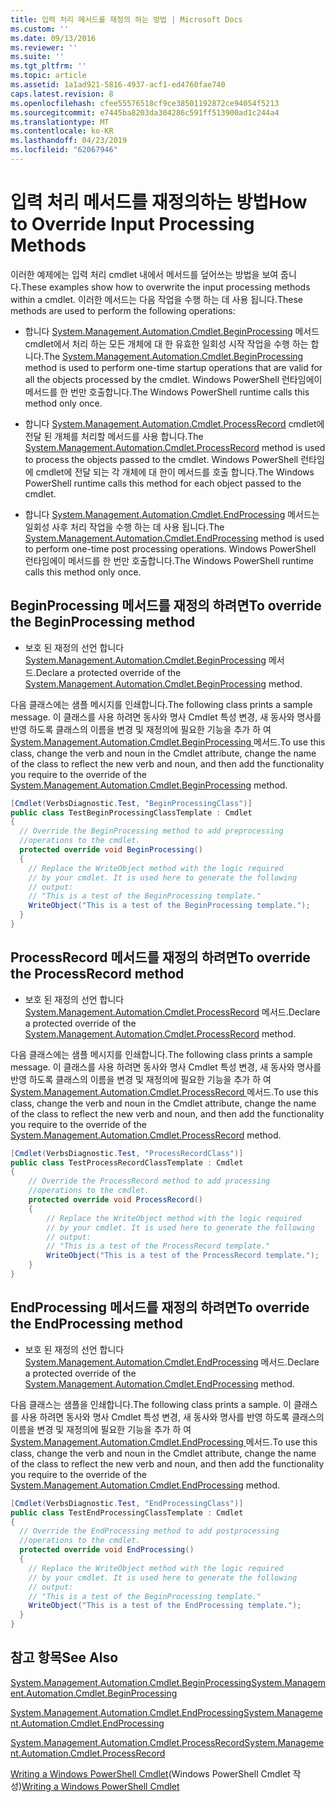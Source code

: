```yaml
---
title: 입력 처리 메서드를 재정의 하는 방법 | Microsoft Docs
ms.custom: ''
ms.date: 09/13/2016
ms.reviewer: ''
ms.suite: ''
ms.tgt_pltfrm: ''
ms.topic: article
ms.assetid: 1a1ad921-5816-4937-acf1-ed4760fae740
caps.latest.revision: 8
ms.openlocfilehash: cfee55576518cf9ce38501192872ce94054f5213
ms.sourcegitcommit: e7445ba8203da304286c591ff513900ad1c244a4
ms.translationtype: MT
ms.contentlocale: ko-KR
ms.lasthandoff: 04/23/2019
ms.locfileid: "62067946"
---
```

# <a name="how-to-override-input-processing-methods"></a><span data-ttu-id="9d9b8-102">입력 처리 메서드를 재정의하는 방법</span><span class="sxs-lookup"><span data-stu-id="9d9b8-102">How to Override Input Processing Methods</span></span>

<span data-ttu-id="9d9b8-103">이러한 예제에는 입력 처리 cmdlet 내에서 메서드를 덮어쓰는 방법을 보여 줍니다.</span><span class="sxs-lookup"><span data-stu-id="9d9b8-103">These examples show how to overwrite the input processing methods within a cmdlet.</span></span> <span data-ttu-id="9d9b8-104">이러한 메서드는 다음 작업을 수행 하는 데 사용 됩니다.</span><span class="sxs-lookup"><span data-stu-id="9d9b8-104">These methods are used to perform the following operations:</span></span>

- <span data-ttu-id="9d9b8-105">합니다 [System.Management.Automation.Cmdlet.BeginProcessing](/dotnet/api/System.Management.Automation.Cmdlet.BeginProcessing) 메서드 cmdlet에서 처리 하는 모든 개체에 대 한 유효한 일회성 시작 작업을 수행 하는 합니다.</span><span class="sxs-lookup"><span data-stu-id="9d9b8-105">The [System.Management.Automation.Cmdlet.BeginProcessing](/dotnet/api/System.Management.Automation.Cmdlet.BeginProcessing) method is used to perform one-time startup operations that are valid for all the objects processed by the cmdlet.</span></span> <span data-ttu-id="9d9b8-106">Windows PowerShell 런타임에이 메서드를 한 번만 호출합니다.</span><span class="sxs-lookup"><span data-stu-id="9d9b8-106">The Windows PowerShell runtime calls this method only once.</span></span>

- <span data-ttu-id="9d9b8-107">합니다 [System.Management.Automation.Cmdlet.ProcessRecord](/dotnet/api/System.Management.Automation.Cmdlet.ProcessRecord) cmdlet에 전달 된 개체를 처리할 메서드를 사용 합니다.</span><span class="sxs-lookup"><span data-stu-id="9d9b8-107">The [System.Management.Automation.Cmdlet.ProcessRecord](/dotnet/api/System.Management.Automation.Cmdlet.ProcessRecord) method is used to process the objects passed to the cmdlet.</span></span> <span data-ttu-id="9d9b8-108">Windows PowerShell 런타임에 cmdlet에 전달 되는 각 개체에 대 한이 메서드를 호출 합니다.</span><span class="sxs-lookup"><span data-stu-id="9d9b8-108">The Windows PowerShell runtime calls this method for each object passed to the cmdlet.</span></span>

- <span data-ttu-id="9d9b8-109">합니다 [System.Management.Automation.Cmdlet.EndProcessing](/dotnet/api/System.Management.Automation.Cmdlet.EndProcessing) 메서드는 일회성 사후 처리 작업을 수행 하는 데 사용 됩니다.</span><span class="sxs-lookup"><span data-stu-id="9d9b8-109">The [System.Management.Automation.Cmdlet.EndProcessing](/dotnet/api/System.Management.Automation.Cmdlet.EndProcessing) method is used to perform one-time post processing operations.</span></span> <span data-ttu-id="9d9b8-110">Windows PowerShell 런타임에이 메서드를 한 번만 호출합니다.</span><span class="sxs-lookup"><span data-stu-id="9d9b8-110">The Windows PowerShell runtime calls this method only once.</span></span>

## <a name="to-override-the-beginprocessing-method"></a><span data-ttu-id="9d9b8-111">BeginProcessing 메서드를 재정의 하려면</span><span class="sxs-lookup"><span data-stu-id="9d9b8-111">To override the BeginProcessing method</span></span>

- <span data-ttu-id="9d9b8-112">보호 된 재정의 선언 합니다 [System.Management.Automation.Cmdlet.BeginProcessing](/dotnet/api/System.Management.Automation.Cmdlet.BeginProcessing) 메서드.</span><span class="sxs-lookup"><span data-stu-id="9d9b8-112">Declare a protected override of the [System.Management.Automation.Cmdlet.BeginProcessing](/dotnet/api/System.Management.Automation.Cmdlet.BeginProcessing) method.</span></span>

<span data-ttu-id="9d9b8-113">다음 클래스에는 샘플 메시지를 인쇄합니다.</span><span class="sxs-lookup"><span data-stu-id="9d9b8-113">The following class prints a sample message.</span></span> <span data-ttu-id="9d9b8-114">이 클래스를 사용 하려면 동사와 명사 Cmdlet 특성 변경, 새 동사와 명사를 반영 하도록 클래스의 이름을 변경 및 재정의에 필요한 기능을 추가 하 여 [System.Management.Automation.Cmdlet.BeginProcessing ](/dotnet/api/System.Management.Automation.Cmdlet.BeginProcessing) 메서드.</span><span class="sxs-lookup"><span data-stu-id="9d9b8-114">To use this class, change the verb and noun in the Cmdlet attribute, change the name of the class to reflect the new verb and noun, and then add the functionality you require to the override of the [System.Management.Automation.Cmdlet.BeginProcessing](/dotnet/api/System.Management.Automation.Cmdlet.BeginProcessing) method.</span></span>

```csharp
[Cmdlet(VerbsDiagnostic.Test, "BeginProcessingClass")]
public class TestBeginProcessingClassTemplate : Cmdlet
{
  // Override the BeginProcessing method to add preprocessing
  //operations to the cmdlet.
  protected override void BeginProcessing()
  {
    // Replace the WriteObject method with the logic required
    // by your cmdlet. It is used here to generate the following
    // output:
    // "This is a test of the BeginProcessing template."
    WriteObject("This is a test of the BeginProcessing template.");
  }
}
```

## <a name="to-override-the-processrecord-method"></a><span data-ttu-id="9d9b8-115">ProcessRecord 메서드를 재정의 하려면</span><span class="sxs-lookup"><span data-stu-id="9d9b8-115">To override the ProcessRecord method</span></span>

- <span data-ttu-id="9d9b8-116">보호 된 재정의 선언 합니다 [System.Management.Automation.Cmdlet.ProcessRecord](/dotnet/api/System.Management.Automation.Cmdlet.ProcessRecord) 메서드.</span><span class="sxs-lookup"><span data-stu-id="9d9b8-116">Declare a protected override of the [System.Management.Automation.Cmdlet.ProcessRecord](/dotnet/api/System.Management.Automation.Cmdlet.ProcessRecord) method.</span></span>

<span data-ttu-id="9d9b8-117">다음 클래스에는 샘플 메시지를 인쇄합니다.</span><span class="sxs-lookup"><span data-stu-id="9d9b8-117">The following class prints a sample message.</span></span> <span data-ttu-id="9d9b8-118">이 클래스를 사용 하려면 동사와 명사 Cmdlet 특성 변경, 새 동사와 명사를 반영 하도록 클래스의 이름을 변경 및 재정의에 필요한 기능을 추가 하 여 [System.Management.Automation.Cmdlet.ProcessRecord ](/dotnet/api/System.Management.Automation.Cmdlet.ProcessRecord) 메서드.</span><span class="sxs-lookup"><span data-stu-id="9d9b8-118">To use this class, change the verb and noun in the Cmdlet attribute, change the name of the class to reflect the new verb and noun, and then add the functionality you require to the override of the [System.Management.Automation.Cmdlet.ProcessRecord](/dotnet/api/System.Management.Automation.Cmdlet.ProcessRecord) method.</span></span>

```csharp
[Cmdlet(VerbsDiagnostic.Test, "ProcessRecordClass")]
public class TestProcessRecordClassTemplate : Cmdlet
{
    // Override the ProcessRecord method to add processing
    //operations to the cmdlet.
    protected override void ProcessRecord()
    {
        // Replace the WriteObject method with the logic required
        // by your cmdlet. It is used here to generate the following
        // output:
        // "This is a test of the ProcessRecord template."
        WriteObject("This is a test of the ProcessRecord template.");
    }
}

```

## <a name="to-override-the-endprocessing-method"></a><span data-ttu-id="9d9b8-119">EndProcessing 메서드를 재정의 하려면</span><span class="sxs-lookup"><span data-stu-id="9d9b8-119">To override the EndProcessing method</span></span>

- <span data-ttu-id="9d9b8-120">보호 된 재정의 선언 합니다 [System.Management.Automation.Cmdlet.EndProcessing](/dotnet/api/System.Management.Automation.Cmdlet.EndProcessing) 메서드.</span><span class="sxs-lookup"><span data-stu-id="9d9b8-120">Declare a protected override of the [System.Management.Automation.Cmdlet.EndProcessing](/dotnet/api/System.Management.Automation.Cmdlet.EndProcessing) method.</span></span>

<span data-ttu-id="9d9b8-121">다음 클래스는 샘플을 인쇄합니다.</span><span class="sxs-lookup"><span data-stu-id="9d9b8-121">The following class prints a sample.</span></span> <span data-ttu-id="9d9b8-122">이 클래스를 사용 하려면 동사와 명사 Cmdlet 특성 변경, 새 동사와 명사를 반영 하도록 클래스의 이름을 변경 및 재정의에 필요한 기능을 추가 하 여 [System.Management.Automation.Cmdlet.EndProcessing ](/dotnet/api/System.Management.Automation.Cmdlet.EndProcessing) 메서드.</span><span class="sxs-lookup"><span data-stu-id="9d9b8-122">To use this class, change the verb and noun in the Cmdlet attribute, change the name of the class to reflect the new verb and noun, and then add the functionality you require to the override of the [System.Management.Automation.Cmdlet.EndProcessing](/dotnet/api/System.Management.Automation.Cmdlet.EndProcessing) method.</span></span>

```csharp
[Cmdlet(VerbsDiagnostic.Test, "EndProcessingClass")]
public class TestEndProcessingClassTemplate : Cmdlet
{
  // Override the EndProcessing method to add postprocessing
  //operations to the cmdlet.
  protected override void EndProcessing()
  {
    // Replace the WriteObject method with the logic required
    // by your cmdlet. It is used here to generate the following
    // output:
    // "This is a test of the BeginProcessing template."
    WriteObject("This is a test of the EndProcessing template.");
  }
}
```

## <a name="see-also"></a><span data-ttu-id="9d9b8-123">참고 항목</span><span class="sxs-lookup"><span data-stu-id="9d9b8-123">See Also</span></span>

[<span data-ttu-id="9d9b8-124">System.Management.Automation.Cmdlet.BeginProcessing</span><span class="sxs-lookup"><span data-stu-id="9d9b8-124">System.Management.Automation.Cmdlet.BeginProcessing</span></span>](/dotnet/api/System.Management.Automation.Cmdlet.BeginProcessing)

[<span data-ttu-id="9d9b8-125">System.Management.Automation.Cmdlet.EndProcessing</span><span class="sxs-lookup"><span data-stu-id="9d9b8-125">System.Management.Automation.Cmdlet.EndProcessing</span></span>](/dotnet/api/System.Management.Automation.Cmdlet.EndProcessing)

[<span data-ttu-id="9d9b8-126">System.Management.Automation.Cmdlet.ProcessRecord</span><span class="sxs-lookup"><span data-stu-id="9d9b8-126">System.Management.Automation.Cmdlet.ProcessRecord</span></span>](/dotnet/api/System.Management.Automation.Cmdlet.ProcessRecord)

<span data-ttu-id="9d9b8-127">[Writing a Windows PowerShell Cmdlet](./writing-a-windows-powershell-cmdlet.md)(Windows PowerShell Cmdlet 작성)</span><span class="sxs-lookup"><span data-stu-id="9d9b8-127">[Writing a Windows PowerShell Cmdlet](./writing-a-windows-powershell-cmdlet.md)</span></span>
